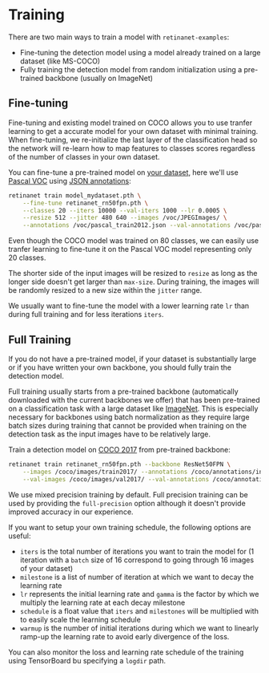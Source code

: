 # Training

There are two main ways to train a model with `retinanet-examples`:
* Fine-tuning the detection model using a model already trained on a large dataset (like MS-COCO)
* Fully training the detection model from random initialization using a pre-trained backbone (usually on ImageNet)

## Fine-tuning

Fine-tuning and existing model trained on COCO allows you to use tranfer learning to get a accurate model for your own dataset with minimal training.
When fine-tuning, we re-initialize the last layer of the classification head so the network will re-learn how to map features to classes scores regardless of the number of classes in your own dataset.

You can fine-tune a pre-trained model on [your dataset](#datasets), here we'll use [Pascal VOC](http://host.robots.ox.ac.uk/pascal/VOC/voc2012/index.html) using [JSON annotations](https://storage.googleapis.com/coco-dataset/external/PASCAL_VOC.zip):
```bash
retinanet train model_mydataset.pth \
    --fine-tune retinanet_rn50fpn.pth \
    --classes 20 --iters 10000 --val-iters 1000 --lr 0.0005 \
    --resize 512 --jitter 480 640 --images /voc/JPEGImages/ \
    --annotations /voc/pascal_train2012.json --val-annotations /voc/pascal_val2012.json
```

Even though the COCO model was trained on 80 classes, we can easily use tranfer learning to fine-tune it on the Pascal VOC model representing only 20 classes.

The shorter side of the input images will be resized to `resize` as long as the longer side doesn't get larger than `max-size`.
During training, the images will be randomly resized to a new size within the `jitter` range.

We usually want to fine-tune the model with a lower learning rate `lr` than during full training and for less iterations `iters`.

## Full Training

If you do not have a pre-trained model, if your dataset is substantially large or if you have written your own backbone, you should fully train the detection model.

Full training usually starts from a pre-trained backbone (automatically downloaded with the current backbones we offer) that has been pre-trained on a classification task with a large dataset like [ImageNet](http://www.image-net.org).
This is especially necessary for backbones using batch normalization as they require large batch sizes during training that cannot be provided when training on the detection task as the input images have to be relatively large.

Train a detection model on [COCO 2017](http://cocodataset.org/#download) from pre-trained backbone:
```bash
retinanet train retinanet_rn50fpn.pth --backbone ResNet50FPN \
    --images /coco/images/train2017/ --annotations /coco/annotations/instances_train2017.json \
    --val-images /coco/images/val2017/ --val-annotations /coco/annotations/instances_val2017.json
```

We use mixed precision training by default. Full precision training can be used by providing the `full-precision` option although it doesn't provide improved accuracy in our experience.

If you want to setup your own training schedule, the following options are useful:
* `iters` is the total number of iterations you want to train the model for (1 iteration with a `batch` size of 16 correspond to going through 16 images of your dataset)
* `milestone` is a list of number of iteration at which we want to decay the learning rate
* `lr` represents the initial learning rate and `gamma` is the factor by which we multiply the learning rate at each decay milestone
* `schedule` is a float value that `iters` and `milestones` will be multiplied with to easily scale the learning schedule
* `warmup` is the number of initial iterations during which we want to linearly ramp-up the learning rate to avoid early divergence of the loss.

You can also monitor the loss and learning rate schedule of the training using TensorBoard bu specifying a `logdir` path.